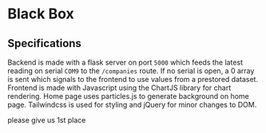 # Black Box 
## Specifications
Backend is made with a flask server on port `5000` which feeds the latest reading on serial `COM9` to the `/companies` route. If no serial is open, a 0 array is sent which signals to the frontend to use values from a prestored dataset. Frontend is made with Javascript using the ChartJS library for chart rendering. Home page uses particles.js to generate background on home page. Tailwindcss is used for styling and jQuery for minor changes to DOM.  


please give us 1st place
